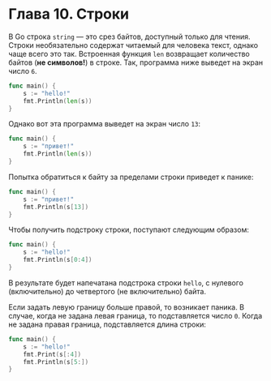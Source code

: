 # Глава 10. Строки

В Go строка `string` — это срез байтов, доступный только для чтения. Строки необязательно содержат читаемый для человека текст, однако чаще всего это так. Встроенная функция `len` возвращает количество байтов (**не символов!**) в строке. Так, программа ниже выведет на экран число `6`.

```go {.example_for_playground .example_for_playground_001}
func main() {
	s := "hello!"
	fmt.Println(len(s))
}
```

Однако вот эта программа выведет на экран число `13`:

```go {.example_for_playground .example_for_playground_002}
func main() {
	s := "привет!"
	fmt.Println(len(s))
}
```

Попытка обратиться к байту за пределами строки приведет к панике:

```go {.example_for_playground .example_for_playground_003}
func main() {
	s := "привет!"
	fmt.Println(s[13])
}
```

Чтобы получить подстроку строки, поступают следующим образом:

```go {.example_for_playground .example_for_playground_004}
func main() {
	s := "hello!"
	fmt.Println(s[0:4])
}
```

В результате будет напечатана подстрока строки `hello`, с нулевого (включительно) до четвертого (не включительно) байта.

Если задать левую границу больше правой, то возникает паника. В случае, когда не задана левая граница, то подставляется число `0`. Когда не задана правая граница, подставляется длина строки:

```go {.example_for_playground .example_for_playground_004}
func main() {
	s := "hello!"
	fmt.Print(s[:4])
	fmt.Println(s[5:])
}
```

